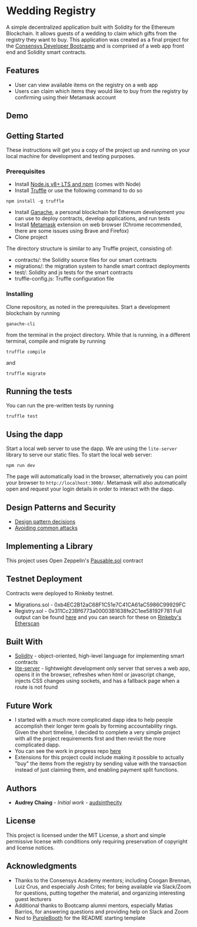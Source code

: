# Wedding Registry

A simple decentralized application built with Solidity for the Ethereum Blockchain.
It allows guests of a wedding to claim which gifts from the registry they want to buy. This application was created as a final project for the [Consensys Developer Bootcamp](https://consensys.net/academy/bootcamp/) and is comprised of a web app front end and Solidity smart contracts.

## Features
* User can view available items on the registry on a web app
* Users can claim which items they would like to buy from the registry by confirming using their Metamask account

## Demo

## Getting Started

These instructions will get you a copy of the project up and running on your local machine for development and testing purposes.

### Prerequisites

* Install [Node.js v8+ LTS and npm](https://nodejs.org/en/) (comes with Node)
* Install [Truffle](https://www.trufflesuite.com/docs/truffle/getting-started/installation) or use the following command to do so
```
npm install -g truffle
```
* Install [Ganache](https://www.trufflesuite.com/ganache), a personal blockchain for Ethereum development you can use to deploy contracts, develop applications, and run tests
* Install [Metamask](www.metamask.io) extension on web browser (Chrome recommended, there are some issues using Brave and Firefox)
* Clone project

The directory structure is similar to any Truffle project, consisting of:
* contracts/: the Solidity source files for our smart contracts
* migrations/: the migration system to handle smart contract deployments
* test/: Solidity and js tests for the smart contracts
* truffle-config.js: Truffle configuration file

### Installing

Clone repository, as noted in the prerequisites.
Start a development blockchain by running
```
ganache-cli
```
from the terminal in the project directory.
While that is running, in a different terminal, compile and migrate by running
```
truffle compile
```
and
```
truffle migrate
```

## Running the tests

You can run the pre-written tests by running
```
truffle test
```

## Using the dapp

Start a local web server to use the dapp. We are using the `lite-server` library to serve our static files.
To start the local web server:
```
npm run dev
```
The page will automatically load in the browser, alternatively you can point your browser to `http://localhost:3000/`.
Metamask will also automatically open and request your login details in order to interact with the dapp.

## Design Patterns and Security
* [Design pattern decisions](https://github.com/audsinthecity/wedding-registry/blob/master/design_pattern_decisions.md)
* [Avoiding common attacks](https://github.com/audsinthecity/wedding-registry/blob/master/avoiding_common_attacks.md)

## Implementing a Library
This project uses Open Zeppelin's [Pausable.sol](https://github.com/OpenZeppelin/openzeppelin-contracts/blob/master/contracts/lifecycle/Pausable.sol) contract

## Testnet Deployment
Contracts were deployed to Rinkeby testnet.
* Migrations.sol - 0xb4EC2B12aC68F1C51e7C41CA61aC5986C99929FC
* Registry.sol - 0x311Cc23Bf6773a00003B1638fe2C1ee58192F781
Full output can be found [here](https://github.com/audsinthecity/wedding-registry/blob/master/deployed_addresses.txt)
and you can search for these on [Rinkeby's Etherscan](https://rinkeby.etherscan.io/address/0xe2e5d223d163baeb75cfa4cdf0ac43bb550d820b)

## Built With

* [Solidity](https://solidity.readthedocs.io/en/v0.6.1/) - object-oriented, high-level language for implementing smart contracts
* [lite-server](https://www.npmjs.com/package/lite-server) - lightweight development only server that serves a web app, opens it in the browser, refreshes when html or javascript change, injects CSS changes using sockets, and has a fallback
page when a route is not found

## Future Work
* I started with a much more complicated dapp idea to help people accomplish their longer term goals by forming
accountability rings. Given the short timeline, I decided to complete a very simple project with all the project
requirements first and then revisit the more complicated dapp.
* You can see the work in progress repo [here](https://github.com/audsinthecity/accountability-rings)
* Extensions for this project could include making it possible to actually "buy" the items from the registry by
sending value with the transaction instead of just claiming them, and enabling payment split functions.

## Authors

* **Audrey Chaing** - *Initial work* - [audsinthecity](https://github.com/audsinthecity)

## License

This project is licensed under the MIT License, a short and simple permissive license with conditions only requiring
preservation of copyright and license notices.

## Acknowledgments

* Thanks to the Consensys Academy mentors; including Coogan Brennan, Luiz Crus, and especially Josh Crites; for being available via Slack/Zoom for questions, putting together the material, and organizing interesting guest lecturers
* Additional thanks to Bootcamp alumni mentors, especially Matias Barrios, for answering questions and providing help on Slack and Zoom
* Nod to [PurpleBooth](https:github.com/PurpleBooth) for the README starting template
